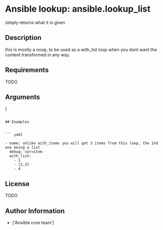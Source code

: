 # Ansible lookup: ansible.lookup_list


simply returns what it is given

## Description

this is mostly a noop, to be used as a with_list loop when you dont want the content transformed in any way.

## Requirements

TODO

## Arguments

}
```

## Examples


``` yaml

- name: unlike with_items you will get 3 items from this loop, the 2nd one being a list
  debug: var=item
  with_list:
    - 1
    - [2,3]
    - 4

```

## License

TODO

## Author Information
  - ['Ansible core team']

